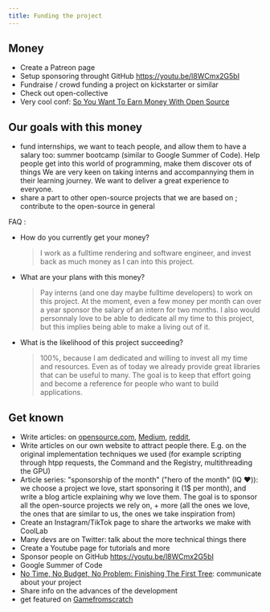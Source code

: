 ```yaml
---
title: Funding the project
---
```


## Money

- Create a Patreon page
- Setup sponsoring throught GitHub https://youtu.be/l8WCmx2G5bI
- Fundraise / crowd funding a project on kickstarter or similar
- Check out open-collective
- Very cool conf: [So You Want To Earn Money With Open Source](https://youtu.be/NlKuICiT470)

## Our goals with this money

- fund internships, we want to teach people, and allow them to have a salary too: summer bootcamp (similar to Google Summer of Code). Help people get into this world of programming, make them discover ots of things
  We are very keen on taking interns and accompannying them in their learning journey. We want to deliver a great experience to everyone.
- share a part to other open-source projects that we are based on ; contribute to the open-source in general

FAQ :

- How do you currently get your money?
  > I work as a fulltime rendering and software engineer, and invest back as much money as I can into this project.
- What are your plans with this money?
  > Pay interns (and one day maybe fulltime developers) to work on this project. At the moment, even a few money per month can over a year sponsor the salary of an intern for two months. I also would personnaly love to be able to dedicate all my time to this project, but this implies being able to make a living out of it.
- What is the likelihood of this project succeeding?
  > 100%, because I am dedicated and willing to invest all my time and resources. Even as of today we already provide great libraries that can be useful to many. The goal is to keep that effort going and become a reference for people who want to build applications.

## Get known

- Write articles: on [opensource.com](https://opensource.com/), [Medium](https://medium.com/), [reddit](https://www.reddit.com/),
- Write articles on our own website to attract people there. E.g. on the original implementation techniques we used (for example scripting through htpp requests, the Command and the Registry, multithreading the GPU)
- Article series: "sponsorship of the month" ("hero of the month" (IQ :heart:)): we choose a project we love, start sponsoring it (1$ per month), and write a blog article explaining why we love them. The goal is to sponsor all the open-source projects we rely on, + more (all the ones we love, the ones that are similar to us, the ones we take inspiration from)
- Create an Instagram/TikTok page to share the artworks we make with CoolLab
- Many devs are on Twitter: talk about the more technical things there
- Create a Youtube page for tutorials and more
- Sponsor people on GitHub https://youtu.be/l8WCmx2G5bI
- Google Summer of Code
- [No Time, No Budget, No Problem: Finishing The First Tree](https://youtu.be/g5f7yixtQPc): communicate about your project
- Share info on the advances of the development
- get featured on [Gamefromscratch](https://youtu.be/rgwNsNCpbhg)
